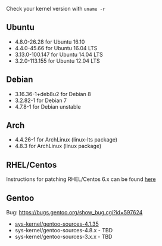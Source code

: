 Check your kernel version with `uname -r`

## Ubuntu 
* 4.8.0-26.28 for Ubuntu 16.10
* 4.4.0-45.66 for Ubuntu 16.04 LTS
* 3.13.0-100.147 for Ubuntu 14.04 LTS
* 3.2.0-113.155 for Ubuntu 12.04 LTS

## Debian
* 3.16.36-1+deb8u2 for Debian 8
* 3.2.82-1 for Debian 7
* 4.7.8-1 for Debian unstable

## Arch
* 4.4.26-1 for ArchLinux (linux-lts package)
* 4.8.3 for ArchLinux (linux package)

## RHEL/Centos
Instructions for patching RHEL/Centos 6.x can be found [here](https://github.com/kcgthb/RHEL6.x-COW)

## Gentoo

Bug: https://bugs.gentoo.org/show_bug.cgi?id=597624

* [sys-kernel/gentoo-sources-4.1.35](https://packages.gentoo.org/packages/sys-kernel/gentoo-sources)
* sys-kernel/gentoo-sources-4.8.x - TBD
* sys-kernel/gentoo-sources-3.x.x - TBD
